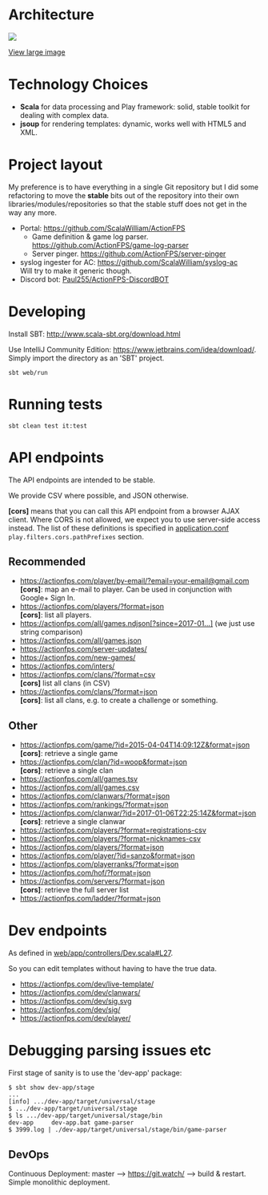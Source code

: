 # Architecture

![](https://docs.google.com/drawings/d/1fGcN6fcKC_oCL1KtC_-pmWCT_1Da-ka0nijrzUuxiyw/pub?w=661&h=567)

[View large image](https://docs.google.com/drawings/d/1fGcN6fcKC_oCL1KtC_-pmWCT_1Da-ka0nijrzUuxiyw/pub?w=1984&h=1701)

# Technology Choices

* __Scala__ for data processing and Play framework: solid, stable toolkit for dealing with complex data.
* __jsoup__ for rendering templates: dynamic, works well with HTML5 and XML.

# Project layout

My preference is to have everything in a single Git repository but I did some refactoring to move the **stable** bits out of the repository into their own libraries/modules/repositories so that the stable stuff does not get in the way any more.

* Portal: https://github.com/ScalaWilliam/ActionFPS
  * Game definition & game log parser. https://github.com/ActionFPS/game-log-parser
  * Server pinger. https://github.com/ActionFPS/server-pinger
* syslog ingester for AC: https://github.com/ScalaWilliam/syslog-ac <br/> Will try to make it generic though.
* Discord bot: <a href="https://github.com/Paul255/ActionFPS-DiscordBOT">Paul255/ActionFPS-DiscordBOT</a>

# Developing

Install SBT: http://www.scala-sbt.org/download.html

Use IntelliJ Community Edition: https://www.jetbrains.com/idea/download/. Simply import the directory as an 'SBT' project.

```
sbt web/run
```

# Running tests

```
sbt clean test it:test
```

# API endpoints

The API endpoints are intended to be stable.

We provide CSV where possible, and JSON otherwise.

**[cors]** means that you can call this API endpoint from a browser AJAX client.
Where CORS is not allowed, we expect you to use server-side access instead. The list of these definitions is specified in [application.conf](https://github.com/ScalaWilliam/ActionFPS/blob/master/web/conf/application.conf#L42) `play.filters.cors.pathPrefixes` section. 

## Recommended
* https://actionfps.com/player/by-email/?email=your-email@gmail.com <br/> **[cors]**: map an e-mail to player. Can be used in conjunction with Google+ Sign In.
* https://actionfps.com/players/?format=json <br/> **[cors]**: list all players.
* https://actionfps.com/all/games.ndjson[?since=2017-01...] (we just use string comparison)
* https://actionfps.com/all/games.json
* https://actionfps.com/server-updates/
* https://actionfps.com/new-games/
* https://actionfps.com/inters/
* https://actionfps.com/clans/?format=csv <br/>**[cors]** list all clans (in CSV)
* https://actionfps.com/clans/?format=json <br/> **[cors]**: list all clans, e.g. to create a challenge or something.

## Other
* https://actionfps.com/game/?id=2015-04-04T14:09:12Z&format=json <br/> **[cors]**: retrieve a single game
* https://actionfps.com/clan/?id=woop&format=json <br/> **[cors]**: retrieve a single clan
* https://actionfps.com/all/games.tsv
* https://actionfps.com/all/games.csv
* https://actionfps.com/clanwars/?format=json
* https://actionfps.com/rankings/?format=json
* https://actionfps.com/clanwar/?id=2017-01-06T22:25:14Z&format=json <br/> **[cors]**: retrieve a single clanwar
* https://actionfps.com/players/?format=registrations-csv
* https://actionfps.com/players/?format=nicknames-csv
* https://actionfps.com/players/?format=json
* https://actionfps.com/player/?id=sanzo&format=json
* https://actionfps.com/playerranks/?format=json
* https://actionfps.com/hof/?format=json
* https://actionfps.com/servers/?format=json <br/> **[cors]**: retrieve the full server list
* https://actionfps.com/ladder/?format=json

# Dev endpoints

As defined in [web/app/controllers/Dev.scala#L27](https://github.com/ScalaWilliam/ActionFPS/blob/master/web/app/controllers/Dev.scala#L27).

So you can edit templates without having to have the true data.

* https://actionfps.com/dev/live-template/
* https://actionfps.com/dev/clanwars/
* https://actionfps.com/dev/sig.svg
* https://actionfps.com/dev/sig/
* https://actionfps.com/dev/player/

# Debugging parsing issues etc

First stage of sanity is to use the 'dev-app' package:

```$xslt
$ sbt show dev-app/stage
...
[info] .../dev-app/target/universal/stage
$ .../dev-app/target/universal/stage
$ ls .../dev-app/target/universal/stage/bin
dev-app     dev-app.bat game-parser
$ 3999.log | ./dev-app/target/universal/stage/bin/game-parser
```

## DevOps
Continuous Deployment: master --> <https://git.watch/> --> build & restart. Simple monolithic deployment.
